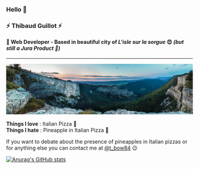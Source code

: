 ### Hello 👋

### ⚡️ **Thibaud Guillot** ⚡️
#### 🔧 Web Developer  - Based in beautiful city of *L'isle sur la sorgue* 😍 _(but still a Jura Product 🌲)_
------------
![Cover](https://github.com/ThibaudGLT/ThibaudGLT/blob/main/img/juracover.jpg)

**Things I love** : Italian Pizza 🍕  
**Things I hate** : Pineapple in Italian Pizza 🍍  

If you want to debate about the presence of pineapples in Italian pizzas or for anything else you can contact me at [@t_bow84](https://twitter.com/t_bow84 "@t_bow84") 😉

[![Anurag's GitHub stats](https://github-readme-stats.vercel.app/api?username=ThibaudGLT)](https://github.com/anuraghazra/github-readme-stats)

